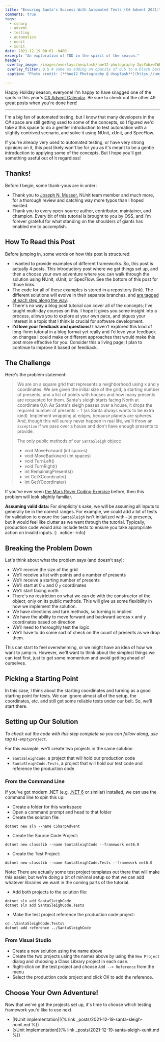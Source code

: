 ```yaml
---
title: "Ensuring Santa's Success With Automated Tests (C# Advent 2021)"
comments: true
tags:
  - csharp
  - advent
  - testing
  - automation
  - nunit
  - xunit
date: 2021-12-19 00:01 -0400
excerpt: "An exploration of TDD in the spirit of the season."
header:
 overlay_image: /images/overlays/unsplash/hue12-photography-2qzZubxw7WE-unsplash.jpg
 overlay_filter: 0.5 # same as adding an opacity of 0.5 to a black background
 caption: "Photo credit: [**hue12 Photography @ Unsplash**](https://unsplash.com/@hue12_photography?utm_source=unsplash&utm_medium=referral&utm_content=creditCopyText)"

---
```


Happy Holiday season, everyone! I'm happy to have snagged one of the spots in this year's [C# Advent Calendar](https://www.csadvent.christmas). Be sure to check out the other 49 great posts when you're done here!

_____

I'm a big fan of automated testing, but I know that many developers in the C# space are still getting used to some of the concepts, so I figured we'd take a this space to do a gentler introduction to test automation with a slightly contrived scenario, and solve it using NUnit, xUnit, and SpecFlow.

If you're already very used to automated testing, or have very strong opinions on it, this post likely won't be for you as it's meant to be a gentle introduction to applying some of the concepts. But I hope you'll get something useful out of it regardless!

## Thanks!

Before I begin, some thank-yous are in order:

* Thank you to [Joseph N. Musser](https://twitter.com/jnm236), NUnit team member and much more, for a thorough review and catching way more typos than I hoped existed.
* Thank you to every open-source author, contributor, maintainer, and champion. Every bit of this tutorial is brought to you by OSS, and I'm forever grateful for what standing on the shoulders of giants has enabled me to accomplish.

## How To Read this Post

Before jumping in, some words on how this post is structured:

* I wanted to provide examples of different frameworks. So, this post is actually 4 posts. This introductory post where we get things set up, and then a choose your own adventure where you can walk through the solution using NUnit, xUnit, or SpecFlow. See the bottom of this post for those links.
* The code for all of these examples is stored in a repository (link). The different solutions will evolve in their separate branches, and [are tagged at each step along the way](https://github.com/SeanKilleen/SantaSleigh/tags).
* There's no way a blog post tutorial can cover all of the concepts; I've taught multi-day courses on this. I hope it gives you some insight into a process, allows you to explore at your own pace, and piques your interest in a topic that I think is crucial for software development.
* **I'd love your feedback and questions!** I haven't explored this kind of long-form tutorial in a blog format yet really and I'd love your feedback on changes I could make or different approaches that would make this post more effective for you. Consider this a living page; I plan to continue to improve it based on feedback.

## The Challenge

Here's the problem statement:

> We are on a square grid that represents a neighborhood using x and y coordinates. We are given the initial size of the grid, a starting number of presents, and a list of points with houses and how many presents are requested for them. Santa's sleigh starts facing North at coordinate 0,0. As Santa's sleigh passes over a house, it drops the required number of presents + 1 (as Santa always wants to be extra kind). Implement wrapping at edges, because planets are spheres. And, though this will surely never happen in real life, we'll throw an `Exception` if we pass over a house and don't have enough presents to provide.
>
> The only public methods of our `SantaSleigh` object:
>
> * void MoveForward (int spaces)
> * void MoveBackward (int spaces)
> * void TurnLeft()
> * void TurnRight()
> * int RemainingPresents()
> * int GetXCoordinate()
> * int GetYCoordinate()

If you've ever seen [the Mars Rover Coding Exercise](https://katalyst.codurance.com/mars-rover) before, then this problem will look slightly familiar.

**Assuming valid data:** For simplicity's sake, we will be assuming all inputs to generally be in the correct ranges. For example, we could add a lot of tests for validation to ensure the `SantaSleigh` isn't initialized with `-10` presents, but it would feel like clutter as we went through the tutorial. Typically, production code would also include tests to ensure you take appropriate action on invalid inputs.
{: .notice--info}

## Breaking the Problem Down

Let's think about what the problem says (and doesn't say):

* We'll receive the size of the grid
* We'll receive a list with points and a number of presents
* We'll receive a starting number of presents
* We'll start at 0 `x` and 0 `y` coordinates
* We'll start facing north
* There's no restriction on what we can do with the constructor of the object; only on its public methods. This will give us some flexibility in how we implement the solution.
* We have directions and turn methods, so turning is implied
* We have the ability to move forward and backward across x and y coordinates based on direction
* We'll need to thoroughly test the logic
* We'll have to do some sort of check on the count of presents as we drop them.

This can start to feel overwhelming, or we might have an idea of how we want to jump in. However, we'll want to think about the simplest things we can test first, just to get some momentum and avoid getting ahead of ourselves.

## Picking a Starting Point

In this case, I think about the starting coordinates and turning as a good starting point for tests. We can ignore almost all of the setup, the coordinates, etc. and still get some reliable tests under our belt. So, we'll start there.

## Setting up Our Solution

_To check out the code with this step complete so you can follow along, use tag `01-emptyproject`._

For this example, we'll create two projects in the same solution:

* `SantaSleighCode`, a project that will hold our production code
* `SantaSleighCode.Tests`, a project that will hold our test code and reference the production code.

### From the Command Line

If you've got modern .NET (e.g. [.NET 6](https://dotnet.microsoft.com/download/dotnet/6.0) or similar) installed, we can use the command line to spin this up:

* Create a folder for this workspace
* Open a command prompt and head to that folder
* Create the solution file:

```console
dotnet new sln --name CSharpAdvent
```

* Create the Source Code Project:

```console
dotnet new classlib --name SantaSleighCode --framework net6.0
```

* Create the Test Project:

```console
dotnet new classlib --name SantaSleighCode.Tests --framework net6.0
```

Note: There are actually some test project templates out there that will make this easier, but we're doing a bit of minimal setup so that we can add whatever libraries we want in the coming parts of the tutorial.

* Add both projects to the solution file:

```console
dotnet sln add SantaSleighCode
dotnet sln add SantaSleighCode.Tests
```

* Make the test project reference the production code project:

```console
cd .\SantaSleighCode.Tests\
dotnet add reference ../SantaSleighCode
```

### From Visual Studio

* Create a new solution using the name above
* Create the two projects using the names above by using the `New Project` dialog and choosing a Class Library project in each case.
* Right-click on the test project and choose `Add --> Reference` from the menu
* Select the production code project and click OK to add the reference.

## Choose Your Own Adventure!

Now that we've got the projects set up, it's time to choose which testing framework you'd like to use next.

* [NUnit implementation]({% link _posts/2021-12-19-santa-sleigh-nunit.md %})
* [xUnit implementation]({% link _posts/2021-12-19-santa-sleigh-xunit.md %})
